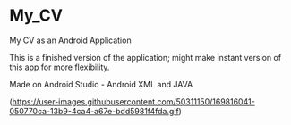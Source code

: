 # My_CV
My CV as an Android Application

This is a finished version of the application; might make instant version of this app for more flexibility.

Made on Android Studio  - Android XML and JAVA

(https://user-images.githubusercontent.com/50311150/169816041-050770ca-13b9-4ca4-a67e-bdd5981f4fda.gif)
